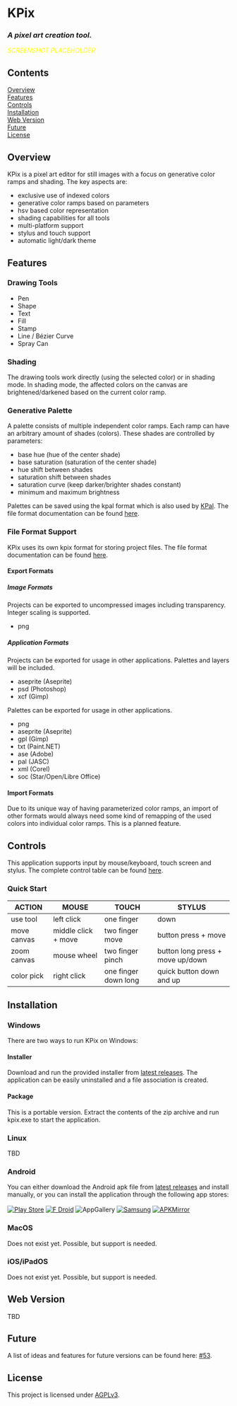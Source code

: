 # KPix

### *A pixel art creation tool.*

<span style="color:yellow">*SCREENSHOT PLACEHOLDER*</span>

## Contents

[Overview](#overview)\
[Features](#features)\
[Controls](#controls)\
[Installation](#installation)\
[Web Version](#web-version)\
[Future](#future)\
[License](#license)

## Overview
KPix is a pixel art editor for still images with a focus on generative color ramps and shading. The key aspects are:
- exclusive use of indexed colors
- generative color ramps based on parameters
- hsv based color representation
- shading capabilities for all tools
- multi-platform support 
- stylus and touch support
- automatic light/dark theme

## Features
### Drawing Tools
- Pen
- Shape
- Text
- Fill
- Stamp
- Line / Bézier Curve
- Spray Can

### Shading
The drawing tools work directly (using the selected color) or in shading mode. In shading mode, the affected colors on the canvas are brightened/darkened based on the current color ramp.

### Generative Palette
A palette consists of multiple independent color ramps. Each ramp can have an arbitrary amount of shades (colors). These shades are controlled by parameters:
- base hue (hue of the center shade)
- base saturation (saturation of the center shade)
- hue shift between shades
- saturation shift between shades
- saturation curve (keep darker/brighter shades constant)
- minimum and maximum brightness

Palettes can be saved using the kpal format which is also used by [KPal](https://github.com/krush62/KPal). The file format documentation can be found [here](docs/kpal_file_format.md).


### File Format Support
KPix uses its own kpix format for storing project files. The file format documentation can be found [here](docs/kpix_file_format.md).
#### Export Formats
##### Image Formats
Projects can be exported to uncompressed images including transparency. Integer scaling is supported.
- png
##### Application Formats
Projects can be exported for usage in other applications. Palettes and layers will be included.
- aseprite (Aseprite)
- psd (Photoshop)
- xcf (Gimp)

Palettes can be exported for usage in other applications.
- png
- aseprite (Aseprite)
- gpl (Gimp)
- txt (Paint.NET)
- ase (Adobe)
- pal (JASC)
- xml (Corel)
- soc (Star/Open/Libre Office)

#### Import Formats
Due to its unique way of having parameterized color ramps, an import of other formats would always need some kind of remapping of the used colors into individual color ramps. This is a planned feature. 

## Controls
This application supports input by mouse/keyboard, touch screen and stylus.
The complete control table can be found [here](docs/controls.md).

### Quick Start
| ACTION      | MOUSE               | TOUCH                | STYLUS                           |
|-------------|---------------------|----------------------|----------------------------------|
| use tool    | left click          | one finger           | down                             |
| move canvas | middle click + move | two finger move      | button press + move              |
| zoom canvas | mouse wheel         | two finger pinch     | button long press + move up/down |
| color pick  | right click         | one finger down long | quick button down and up         |


## Installation
### Windows
There are two ways to run KPix on Windows:
#### Installer
Download and run the provided installer from [latest releases](https://github.com/krush62/KPix/releases/latest). The application can be easily uninstalled and a file association is created.
#### Package
This is a portable version. Extract the contents of the zip archive and run kpix.exe to start the application.
### Linux
TBD
### Android
You can either download the Android apk file from [latest releases](https://github.com/krush62/KPix/releases/latest) and install manually, or you can install the application through the following app stores:\
\
[![Play Store](https://img.shields.io/badge/Google_Play-414141?style=for-the-badge&logo=google-play&logoColor=white)](https://play.google.com)
[![F Droid](https://img.shields.io/badge/F_Droid-1976D2?style=for-the-badge&logo=f-droid&logoColor=white)](https://f-droid.org)
![AppGallery](https://img.shields.io/badge/AppGallery-C80A2D?style=for-the-badge&logo=huawei&logoColor=white)
[![Samsung](https://img.shields.io/badge/Samsung-%231428A0.svg?style=for-the-badge&logo=samsung&logoColor=white)](https://galaxystore.samsung.com)
[![APKMirror](https://img.shields.io/badge/APKMIRROR-f78e1d?style=for-the-badge&logo=android&logoColor=white)](https://www.apkmirror.com)

### MacOS
Does not exist yet. Possible, but support is needed.
### iOS/iPadOS
Does not exist yet. Possible, but support is needed.

## Web Version
TBD

## Future
A list of ideas and features for future versions can be found here: [#53](https://github.com/krush62/KPix/issues/53).

## License
This project is licensed under [AGPLv3](LICENSE).


